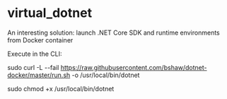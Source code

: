 # virtual_dotnet
An interesting solution: launch .NET Core SDK and runtime environments from Docker container

Execute in the CLI:

sudo curl -L --fail https://raw.githubusercontent.com/bshaw/dotnet-docker/master/run.sh -o /usr/local/bin/dotnet

sudo chmod +x /usr/local/bin/dotnet
